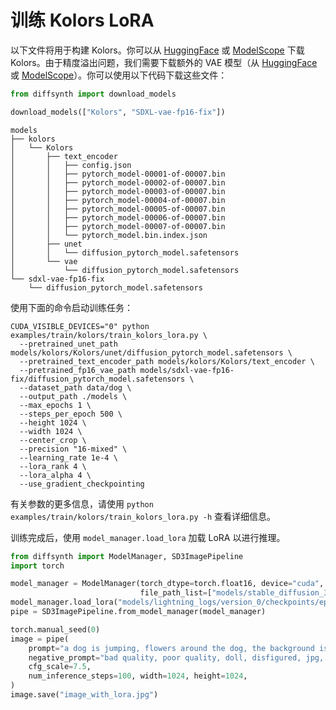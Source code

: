 # 训练 Kolors LoRA

以下文件将用于构建 Kolors。你可以从 [HuggingFace](https://huggingface.co/Kwai-Kolors/Kolors) 或 [ModelScope](https://modelscope.cn/models/Kwai-Kolors/Kolors) 下载 Kolors。由于精度溢出问题，我们需要下载额外的 VAE 模型（从 [HuggingFace](https://huggingface.co/madebyollin/sdxl-vae-fp16-fix) 或 [ModelScope](https://modelscope.cn/models/AI-ModelScope/sdxl-vae-fp16-fix)）。你可以使用以下代码下载这些文件：


```python
from diffsynth import download_models

download_models(["Kolors", "SDXL-vae-fp16-fix"])
```

```
models
├── kolors
│   └── Kolors
│       ├── text_encoder
│       │   ├── config.json
│       │   ├── pytorch_model-00001-of-00007.bin
│       │   ├── pytorch_model-00002-of-00007.bin
│       │   ├── pytorch_model-00003-of-00007.bin
│       │   ├── pytorch_model-00004-of-00007.bin
│       │   ├── pytorch_model-00005-of-00007.bin
│       │   ├── pytorch_model-00006-of-00007.bin
│       │   ├── pytorch_model-00007-of-00007.bin
│       │   └── pytorch_model.bin.index.json
│       ├── unet
│       │   └── diffusion_pytorch_model.safetensors
│       └── vae
│           └── diffusion_pytorch_model.safetensors
└── sdxl-vae-fp16-fix
    └── diffusion_pytorch_model.safetensors
```

使用下面的命令启动训练任务：

```
CUDA_VISIBLE_DEVICES="0" python examples/train/kolors/train_kolors_lora.py \
  --pretrained_unet_path models/kolors/Kolors/unet/diffusion_pytorch_model.safetensors \
  --pretrained_text_encoder_path models/kolors/Kolors/text_encoder \
  --pretrained_fp16_vae_path models/sdxl-vae-fp16-fix/diffusion_pytorch_model.safetensors \
  --dataset_path data/dog \
  --output_path ./models \
  --max_epochs 1 \
  --steps_per_epoch 500 \
  --height 1024 \
  --width 1024 \
  --center_crop \
  --precision "16-mixed" \
  --learning_rate 1e-4 \
  --lora_rank 4 \
  --lora_alpha 4 \
  --use_gradient_checkpointing
```

有关参数的更多信息，请使用 `python examples/train/kolors/train_kolors_lora.py -h` 查看详细信息。

训练完成后，使用 `model_manager.load_lora` 加载 LoRA 以进行推理。



```python
from diffsynth import ModelManager, SD3ImagePipeline
import torch

model_manager = ModelManager(torch_dtype=torch.float16, device="cuda",
                             file_path_list=["models/stable_diffusion_3/sd3_medium_incl_clips.safetensors"])
model_manager.load_lora("models/lightning_logs/version_0/checkpoints/epoch=0-step=500.ckpt", lora_alpha=1.0)
pipe = SD3ImagePipeline.from_model_manager(model_manager)

torch.manual_seed(0)
image = pipe(
    prompt="a dog is jumping, flowers around the dog, the background is mountains and clouds", 
    negative_prompt="bad quality, poor quality, doll, disfigured, jpg, toy, bad anatomy, missing limbs, missing fingers, 3d, cgi, extra tails",
    cfg_scale=7.5,
    num_inference_steps=100, width=1024, height=1024,
)
image.save("image_with_lora.jpg")
```
